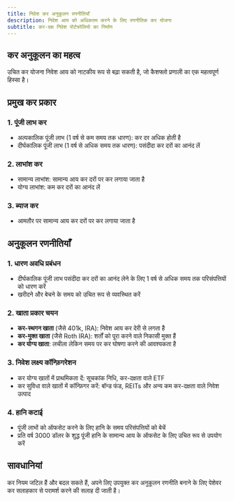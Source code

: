 ```yaml
---
title: निवेश कर अनुकूलन रणनीतियाँ
description: निवेश आय को अधिकतम करने के लिए रणनीतिक कर योजना
subtitle: कर-दक्ष निवेश पोर्टफोलियो का निर्माण
---
```


## कर अनुकूलन का महत्व

उचित कर योजना निवेश आय को नाटकीय रूप से बढ़ा सकती है, जो कैशफ्लो प्रणाली का एक महत्वपूर्ण हिस्सा है।

## प्रमुख कर प्रकार

### 1. पूंजी लाभ कर

- अल्पकालिक पूंजी लाभ (1 वर्ष से कम समय तक धारण): कर दर अधिक होती है
- दीर्घकालिक पूंजी लाभ (1 वर्ष से अधिक समय तक धारण): पसंदीदा कर दरों का आनंद लें

### 2. लाभांश कर

- सामान्य लाभांश: सामान्य आय कर दरों पर कर लगाया जाता है
- योग्य लाभांश: कम कर दरों का आनंद लें

### 3. ब्याज कर

- आमतौर पर सामान्य आय कर दरों पर कर लगाया जाता है

## अनुकूलन रणनीतियाँ

### 1. धारण अवधि प्रबंधन

- दीर्घकालिक पूंजी लाभ पसंदीदा कर दरों का आनंद लेने के लिए 1 वर्ष से अधिक समय तक परिसंपत्तियों को धारण करें
- खरीदने और बेचने के समय को उचित रूप से व्यवस्थित करें

### 2. खाता प्रकार चयन

- **कर-स्थगन खाता** (जैसे 401k, IRA): निवेश आय कर देरी से लगता है
- **कर-मुक्त खाता** (जैसे Roth IRA): शर्तों को पूरा करने वाले निकासी मुक्त हैं
- **कर योग्य खाता**: लचीला लेकिन समय पर कर घोषणा करने की आवश्यकता है

### 3. निवेश लक्ष्य कॉन्फ़िगरेशन

- कर योग्य खातों में प्राथमिकता दें: सूचकांक निधि, कर-दक्षता वाले ETF
- कर सुविधा वाले खातों में कॉन्फ़िगर करें: बॉन्ड फंड, REITs और अन्य कम कर-दक्षता वाले निवेश उत्पाद

### 4. हानि कटाई

- पूंजी लाभों को ऑफसेट करने के लिए हानि के समय परिसंपत्तियों को बेचें
- प्रति वर्ष 3000 डॉलर के शुद्ध पूंजी हानि के सामान्य आय के ऑफसेट के लिए उचित रूप से उपयोग करें

## सावधानियां

कर नियम जटिल हैं और बदल सकते हैं, अपने लिए उपयुक्त कर अनुकूलन रणनीति बनाने के लिए पेशेवर कर सलाहकार से परामर्श करने की सलाह दी जाती है।
